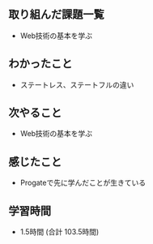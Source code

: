## 取り組んだ課題一覧
- Web技術の基本を学ぶ
## わかったこと
- ステートレス、ステートフルの違い
## 次やること
- Web技術の基本を学ぶ
## 感じたこと
- Progateで先に学んだことが生きている
## 学習時間
- 1.5時間 (合計 103.5時間)
